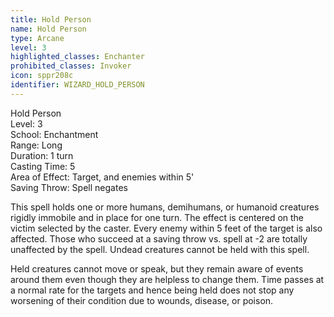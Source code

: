 ```yaml
---
title: Hold Person
name: Hold Person
type: Arcane
level: 3
highlighted_classes: Enchanter
prohibited_classes: Invoker
icon: sppr208c
identifier: WIZARD_HOLD_PERSON
---
```

Hold Person  
Level: 3  
School: Enchantment  
Range: Long  
Duration: 1 turn  
Casting Time: 5  
Area of Effect: Target, and enemies within 5'  
Saving Throw: Spell negates  
  
This spell holds one or more humans, demihumans, or humanoid creatures rigidly immobile and in place for one turn. The effect is centered on the victim selected by the caster. Every enemy within 5 feet of the target is also affected. Those who succeed at a saving throw vs. spell at -2 are totally unaffected by the spell. Undead creatures cannot be held with this spell.  
  
Held creatures cannot move or speak, but they remain aware of events around them even though they are helpless to change them. Time passes at a normal rate for the targets and hence being held does not stop any worsening of their condition due to wounds, disease, or poison.  
